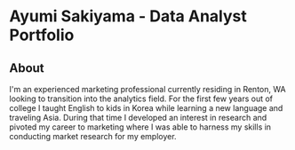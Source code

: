 # Ayumi Sakiyama - Data Analyst Portfolio

## About

I'm an experienced marketing professional currently residing in Renton, WA looking to transition into the analytics field. For the first few years out of college I taught English to kids in Korea while learning a new language and traveling Asia. During that time I developed an interest in research and pivoted my career to marketing where I was able to harness my skills in conducting market research for my employer.


<!--
**yumisaki/yumisaki** is a ✨ _special_ ✨ repository because its `README.md` (this file) appears on your GitHub profile.

Here are some ideas to get you started:

- 🔭 I’m currently working on ...
- 🌱 I’m currently learning ...
- 👯 I’m looking to collaborate on ...
- 🤔 I’m looking for help with ...
- 💬 Ask me about ...
- 📫 How to reach me: ...
- 😄 Pronouns: ...
- ⚡ Fun fact: ...
-->
